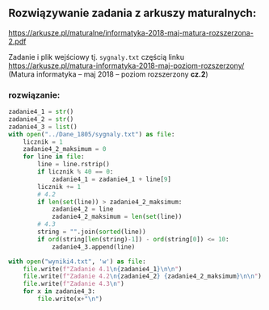 ## Rozwiązywanie zadania z arkuszy maturalnych:

https://arkusze.pl/maturalne/informatyka-2018-maj-matura-rozszerzona-2.pdf

Zadanie i plik wejściowy tj. `sygnaly.txt` częścią linku https://arkusze.pl/matura-informatyka-2018-maj-poziom-rozszerzony/ (Matura informatyka – maj 2018 – poziom rozszerzony **cz.2**)

### rozwiązanie:

```python
zadanie4_1 = str()
zadanie4_2 = str()
zadanie4_3 = list()
with open("../Dane_1805/sygnaly.txt") as file:
    licznik = 1
    zadanie4_2_maksimum = 0
    for line in file:
        line = line.rstrip()
        if licznik % 40 == 0:
            zadanie4_1 = zadanie4_1 + line[9]
        licznik += 1
        # 4.2
        if len(set(line)) > zadanie4_2_maksimum:
            zadanie4_2 = line
            zadanie4_2_maksimum = len(set(line))
        # 4.3
        string = "".join(sorted(line))
        if ord(string[len(string)-1]) - ord(string[0]) <= 10:
            zadanie4_3.append(line)

with open("wyniki4.txt", 'w') as file:
    file.write(f"Zadanie 4.1\n{zadanie4_1}\n\n")
    file.write(f"Zadanie 4.2\n{zadanie4_2} {zadanie4_2_maksimum}\n\n")
    file.write(f"Zadanie 4.3\n")
    for x in zadanie4_3:
        file.write(x+"\n")
```
